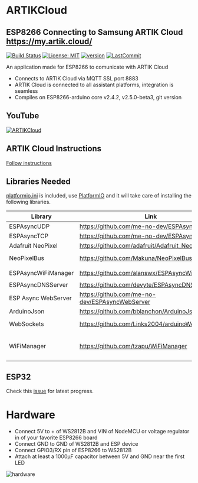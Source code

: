 # ARTIKCloud

## ESP8266 Connecting to Samsung ARTIK Cloud https://my.artik.cloud/

[![Build Status](https://travis-ci.com/debsahu/ARTIKCloud.svg?branch=master)](https://travis-ci.com/debsahu/ARTIKCloud) [![License: MIT](https://img.shields.io/github/license/debsahu/ARTIKCloud.svg)](https://opensource.org/licenses/MIT) [![version](https://img.shields.io/github/release/debsahu/ARTIKCloud.svg)](https://github.com/debsahu/ARTIKCloud/releases/tag/1.0.0) [![LastCommit](https://img.shields.io/github/last-commit/debsahu/ARTIKCloud.svg?style=social)](https://github.com/debsahu/ARTIKCloud/commits/master)

An application made for ESP8266 to comunicate with ARTIK Cloud
- Connects to ARTIK Cloud via MQTT SSL port 8883
- ARTIK Cloud is connected to all assistant platforms, integration is seamless
- Compiles on ESP8266-arduino core v2.4.2, v2.5.0-beta3, git version

## YouTube

[![ARTIKCloud](https://img.youtube.com/vi/xxxxxxxx/0.jpg)](https://www.youtube.com/watch?v=xxxxxxxx)

## ARTIK Cloud Instructions

[Follow instructions](https://github.com/debsahu/ARTIKCloud/tree/master/doc/README.md)

## Libraries Needed

[platformio.ini](https://github.com/debsahu/ARTIKCloud/blob/master/platformio.ini) is included, use [PlatformIO](https://platformio.org/platformio-ide) and it will take care of installing the following libraries.

| Library                   | Link                                                       |                                            |
|---------------------------|------------------------------------------------------------|--------------------------------------------|
|ESPAsyncUDP                |https://github.com/me-no-dev/ESPAsyncUDP                    |                                            |
|ESPAsyncTCP                |https://github.com/me-no-dev/ESPAsyncTCP                    |                                            |
|Adafruit NeoPixel          |https://github.com/adafruit/Adafruit_NeoPixel               |                                            |
|NeoPixelBus                |https://github.com/Makuna/NeoPixelBus                       | optional: `#define USE_NEOPIXELBUS`        |
|ESPAsyncWiFiManager        |https://github.com/alanswx/ESPAsyncWiFiManager              | `#define USE_WIFIMANAGER`                  |
|ESPAsyncDNSServer          |https://github.com/devyte/ESPAsyncDNSServer                 |                                            |
|ESP Async WebServer        |https://github.com/me-no-dev/ESPAsyncWebServer              | `#define USE_ASYNC_WEBSERVER`               |
|ArduinoJson                |https://github.com/bblanchon/ArduinoJson                    |                                            |
|WebSockets                 |https://github.com/Links2004/arduinoWebSockets              | optional: `//#define USE_ASYNC_WEBSERVER`   |
|WiFiManager                |https://github.com/tzapu/WiFiManager                        | optional: `//#define USE_ASYNC_WEBSERVER` & `#define USE_WIFIMANAGER` |

## ESP32

Check this [issue](https://github.com/debsahu/ARTIKCloud/issues/1) for latest progress.

# Hardware

- Connect 5V to + of WS2812B and VIN of NodeMCU or voltage regulator in of your favorite ESP8266 board
- Connect GND to GND of WS2812B and ESP device
- Connect GPIO3/RX pin of ESP8266 to WS2812B
- Attach at least a 1000μF capacitor between 5V and GND near the first LED

![hardware](https://github.com/debsahu/ARTIKCloud/blob/master/doc/harware.png)